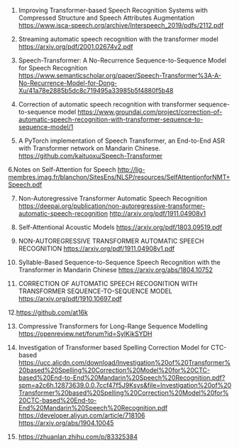1. Improving Transformer-based Speech Recognition Systems with Compressed Structure and Speech Attributes Augmentation
https://www.isca-speech.org/archive/Interspeech_2019/pdfs/2112.pdf

2. Streaming automatic speech recognition with the transformer model
https://arxiv.org/pdf/2001.02674v2.pdf

3. Speech-Transformer: A No-Recurrence Sequence-to-Sequence Model for Speech Recognition
https://www.semanticscholar.org/paper/Speech-Transformer%3A-A-No-Recurrence-Model-for-Dong-Xu/41a78e2885b5dc8c719495a33985b5f4880f5b48

4. Correction of automatic speech recognition with transformer sequence-to-sequence model
https://www.groundai.com/project/correction-of-automatic-speech-recognition-with-transformer-sequence-to-sequence-model/1

5. A PyTorch implementation of Speech Transformer, an End-to-End ASR with Transformer network on Mandarin Chinese.
https://github.com/kaituoxu/Speech-Transformer

6.Notes on Self-Attention for Speech
http://lig-membres.imag.fr/blanchon/SitesEns/NLSP/resources/SelfAttentionforNMT+Speech.pdf

7. Non-Autoregressive Transformer Automatic Speech Recognition
https://deepai.org/publication/non-autoregressive-transformer-automatic-speech-recognition 
http://arxiv.org/pdf/1911.04908v1

8. Self-Attentional Acoustic Models
https://arxiv.org/pdf/1803.09519.pdf 

9. NON-AUTOREGRESSIVE TRANSFORMER AUTOMATIC SPEECH RECOGNITION
https://arxiv.org/pdf/1911.04908v1.pdf  

10. Syllable-Based Sequence-to-Sequence Speech Recognition with the Transformer in Mandarin Chinese
https://arxiv.org/abs/1804.10752  

11. CORRECTION OF AUTOMATIC SPEECH RECOGNITION WITH TRANSFORMER SEQUENCE-TO-SEQUENCE MODEL
https://arxiv.org/pdf/1910.10697.pdf

12.https://github.com/at16k

13. Compressive Transformers for Long-Range Sequence Modelling
https://openreview.net/forum?id=SylKikSYDH  

14. Investigation of Transformer based Spelling Correction Model for CTC-based
https://ucc.alicdn.com/download/Investigation%20of%20Transformer%20based%20Spelling%20Correction%20Model%20for%20CTC-based%20End-to-End%20Mandarin%20Speech%20Recognition.pdf?spm=a2c6h.12873639.0.0.7ccf47f5J9Ksys&file=Investigation%20of%20Transformer%20based%20Spelling%20Correction%20Model%20for%20CTC-based%20End-to-End%20Mandarin%20Speech%20Recognition.pdf
https://developer.aliyun.com/article/718106
https://arxiv.org/abs/1904.10045  

15. https://zhuanlan.zhihu.com/p/83325384








